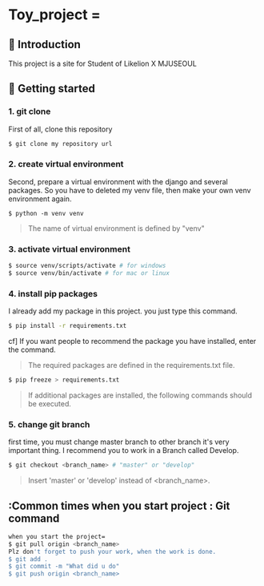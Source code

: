 Toy_project = 
===

📖 Introduction
---

This project is a site for Student of Likelion X MJUSEOUL

🏁 Getting started
---

### 1. git clone

First of all, clone this repository

```bash
$ git clone my repository url
```

### 2. create virtual environment

Second, prepare a virtual environment with the django and several packages.
So you have to deleted my venv file, then make your own venv environment again.

```[terminal] bash
$ python -m venv venv
```


> The name of virtual environment is defined by "venv"

### 3. activate virtual environment
```bash
$ source venv/scripts/activate # for windows
$ source venv/bin/activate # for mac or linux
```

### 4. install pip packages 
I already add my package in this project. you just type this command.

```bash
$ pip install -r requirements.txt
```
cf] If you want people to recommend the package you have installed, enter the command.
> The required packages are defined in the requirements.txt file.

```bash
$ pip freeze > requirements.txt
```

> If additional packages are installed, the following commands should be executed.

### 5. change git branch

first time, you must change master branch to other branch it's very important thing. 
I recommend you to work in a Branch called Develop.

```bash
$ git checkout <branch_name> # "master" or "develop"
```

> Insert 'master' or 'develop' instead of <branch_name>.

:Common times when you start project : Git command
---

```bash
when you start the project=
$ git pull origin <branch_name>
Plz don't forget to push your work, when the work is done.
$ git add .
$ git commit -m "What did u do"
$ git push origin <branch_name>
```
